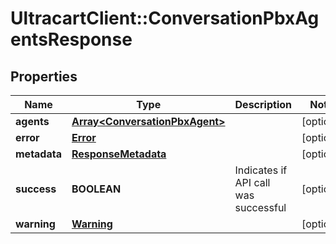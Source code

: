 # UltracartClient::ConversationPbxAgentsResponse

## Properties
Name | Type | Description | Notes
------------ | ------------- | ------------- | -------------
**agents** | [**Array&lt;ConversationPbxAgent&gt;**](ConversationPbxAgent.md) |  | [optional] 
**error** | [**Error**](Error.md) |  | [optional] 
**metadata** | [**ResponseMetadata**](ResponseMetadata.md) |  | [optional] 
**success** | **BOOLEAN** | Indicates if API call was successful | [optional] 
**warning** | [**Warning**](Warning.md) |  | [optional] 


